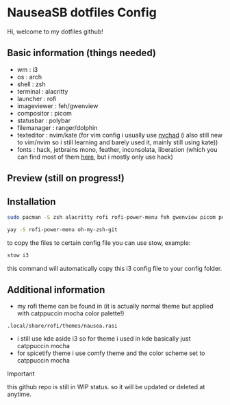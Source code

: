 # NauseaSB dotfiles Config

Hi, welcome to my dotfiles github!

## Basic information (things needed)

- wm : i3
- os : arch
- shell : zsh
- terminal : alacritty
- launcher : rofi
- imageviewer : feh/gwenview
- compositor : picom
- statusbar : polybar
- filemanager : ranger/dolphin
- texteditor : nvim/kate (for vim config i usually use [nvchad](https://nvchad.com/) (i also still new to vim/nvim so i still learning and barely used it, mainly still using kate))
- fonts : hack, jetbrains mono, feather, inconsolata, liberation (which you can find most of them [here](https://www.nerdfonts.com/), but i mostly only use hack)

## Preview (still on progress!)

## Installation

```bash
sudo pacman -S zsh alacritty rofi rofi-power-menu feh gwenview picom polybar ranger dolphin nvim flameshot stow
```

```bash
yay -S rofi-power-menu oh-my-zsh-git
```

to copy the files to certain config file you can use stow, example:


```bash
stow i3
```

this command will automatically copy this i3 config file to your config folder.


## Additional information
- my rofi theme can be found in (it is actually normal theme but applied with catppuccin mocha color palette!)
```
.local/share/rofi/themes/nausea.rasi
```
- i still use kde aside i3 so for theme i used in kde basically just catppuccin mocha
- for spicetify theme i use comfy theme and the color scheme set to catppuccin mocha

> [!IMPORTANT]
> this github repo is still in WIP status. so it will be updated or deleted at anytime.
